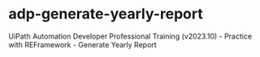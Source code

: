 # adp-generate-yearly-report
UiPath Automation Developer Professional Training (v2023.10) - Practice with REFramework - Generate Yearly Report
